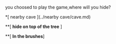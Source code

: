 
you choosed to play the game,where will you hide?

*[ nearby cave ](../nearby cave/cave.md)

**[ **hide on top of the tree** ]

**[ **In the brushes**]
